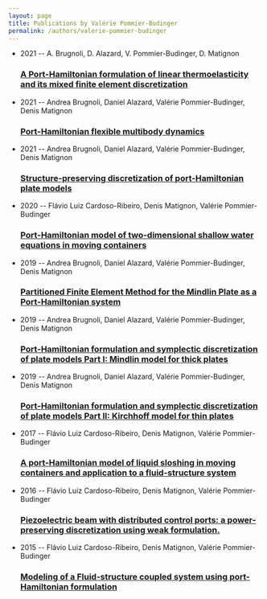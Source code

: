 ```yaml
---
layout: page
title: Publications by Valérie Pommier-Budinger
permalink: /authors/valerie-pommier-budinger
---
```


<ul class="post-list">
<li><span class='post-meta'>2021 -- A. Brugnoli, D. Alazard, V. Pommier-Budinger, D. Matignon</span><h3><a class='post-link' href="{{ site.baseurl }}/a-port-hamiltonian-formulation-of-linear-thermoelasticity-and-its-mixed-finite-element-discretization">A Port-Hamiltonian formulation of linear thermoelasticity and its mixed finite element discretization</a></h3></li>
<li><span class='post-meta'>2021 -- Andrea Brugnoli, Daniel Alazard, Valérie Pommier-Budinger, Denis Matignon</span><h3><a class='post-link' href="{{ site.baseurl }}/port-hamiltonian-flexible-multibody-dynamics">Port-Hamiltonian flexible multibody dynamics</a></h3></li>
<li><span class='post-meta'>2021 -- Andrea Brugnoli, Daniel Alazard, Valérie Pommier-Budinger, Denis Matignon</span><h3><a class='post-link' href="{{ site.baseurl }}/structure-preserving-discretization-of-port-hamiltonian-plate-models">Structure-preserving discretization of port-Hamiltonian plate models</a></h3></li>
<li><span class='post-meta'>2020 -- Flávio Luiz Cardoso-Ribeiro, Denis Matignon, Valérie Pommier-Budinger</span><h3><a class='post-link' href="{{ site.baseurl }}/port-hamiltonian-model-of-two-dimensional-shallow-water-equations-in-moving-containers">Port-Hamiltonian model of two-dimensional shallow water equations in moving containers</a></h3></li>
<li><span class='post-meta'>2019 -- Andrea Brugnoli, Daniel Alazard, Valérie Pommier-Budinger, Denis Matignon</span><h3><a class='post-link' href="{{ site.baseurl }}/partitioned-finite-element-method-for-the-mindlin-plate-as-a-port-hamiltonian-system">Partitioned Finite Element Method for the Mindlin Plate as a Port-Hamiltonian system</a></h3></li>
<li><span class='post-meta'>2019 -- Andrea Brugnoli, Daniel Alazard, Valérie Pommier-Budinger, Denis Matignon</span><h3><a class='post-link' href="{{ site.baseurl }}/port-hamiltonian-formulation-and-symplectic-discretization-of-plate-models-part-i-mindlin-model-for-thick-plates">Port-Hamiltonian formulation and symplectic discretization of plate models Part I: Mindlin model for thick plates</a></h3></li>
<li><span class='post-meta'>2019 -- Andrea Brugnoli, Daniel Alazard, Valérie Pommier-Budinger, Denis Matignon</span><h3><a class='post-link' href="{{ site.baseurl }}/port-hamiltonian-formulation-and-symplectic-discretization-of-plate-models-part-ii-kirchhoff-model-for-thin-plates">Port-Hamiltonian formulation and symplectic discretization of plate models Part II: Kirchhoff model for thin plates</a></h3></li>
<li><span class='post-meta'>2017 -- Flávio Luiz Cardoso-Ribeiro, Denis Matignon, Valérie Pommier-Budinger</span><h3><a class='post-link' href="{{ site.baseurl }}/a-port-hamiltonian-model-of-liquid-sloshing-in-moving-containers-and-application-to-a-fluid-structure-system">A port-Hamiltonian model of liquid sloshing in moving containers and application to a fluid-structure system</a></h3></li>
<li><span class='post-meta'>2016 -- Flávio Luiz Cardoso-Ribeiro, Denis Matignon, Valérie Pommier-Budinger</span><h3><a class='post-link' href="{{ site.baseurl }}/piezoelectric-beam-with-distributed-control-ports-a-power-preserving-discretization-using-weak-formulation-the-contribution-of-the-authors-has-been-done-within-the-context-of-the-french-national-research-agency-sponsored-project-hamecmop">Piezoelectric beam with distributed control ports: a power-preserving discretization using weak formulation.</a></h3></li>
<li><span class='post-meta'>2015 -- Flávio Luiz Cardoso-Ribeiro, Denis Matignon, Valérie Pommier-Budinger</span><h3><a class='post-link' href="{{ site.baseurl }}/modeling-of-a-fluid-structure-coupled-system-using-port-hamiltonian-formulation">Modeling of a Fluid-structure coupled system using port-Hamiltonian formulation</a></h3></li>

</ul>
